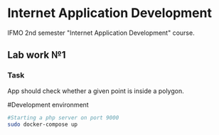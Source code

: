 # Internet Application Development

IFMO 2nd semester "Internet Application Development" course.

## Lab work №1

### Task

App should check whether a given point is inside a polygon.

#Development environment

```bash
#Starting a php server on port 9000
sudo docker-compose up
```
